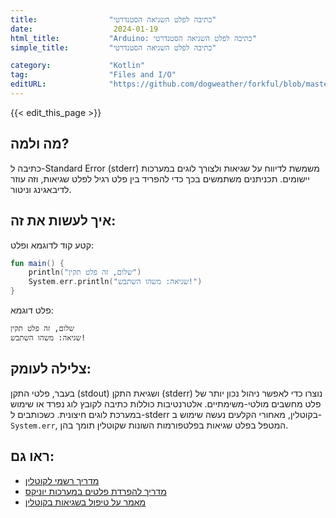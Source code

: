 ```yaml
---
title:                "כתיבה לפלט השגיאה הסטנדרטי"
date:                  2024-01-19
html_title:           "Arduino: כתיבה לפלט השגיאה הסטנדרטי"
simple_title:         "כתיבה לפלט השגיאה הסטנדרטי"

category:             "Kotlin"
tag:                  "Files and I/O"
editURL:              "https://github.com/dogweather/forkful/blob/master/content/he/kotlin/writing-to-standard-error.md"
---
```


{{< edit_this_page >}}

## מה ולמה?
כתיבה ל-Standard Error (stderr) משמשת לדיווח על שגיאות ולצורך לוגים במערכות יישומים. תכניתנים משתמשים בכך כדי להפריד בין פלט רגיל לפלט שגיאות, וזה עוזר לדיבאגינג וניטור.

## איך לעשות את זה:
קטע קוד לדוגמא ופלט:
```Kotlin
fun main() {
    println("שלום, זה פלט תקין")
    System.err.println("שגיאה: משהו השתבש!")
}
```
פלט דוגמא:
```
שלום, זה פלט תקין
שגיאה: משהו השתבש!
```

## צלילה לעומק:
בעבר, פלטי התקן (stdout) ושגיאת התקן (stderr) נוצרו כדי לאפשר ניהול נכון יותר של פלט מחשבים מולטי-משימתיים. אלטרנטיבות כוללות כתיבה לקובץ לוג נפרד או שימוש במערכת לוגים חיצונית. כשכותבים ל-stderr בקוטלין, מאחורי הקלעים נעשה שימוש ב-`System.err`, המטפל בפלט שגיאות בפלטפורמות השונות שקוטלין תומך בהן.

## ראו גם:
- [מדריך רשמי לקוטלין](https://kotlinlang.org/docs/home.html)
- [מדריך להפרדת פלטים במערכות יוניקס](https://www.gnu.org/software/libc/manual/html_node/Standard-Streams.html)
- [מאמר על טיפול בשגיאות בקוטלין](https://kotlinlang.org/docs/exceptions.html)
